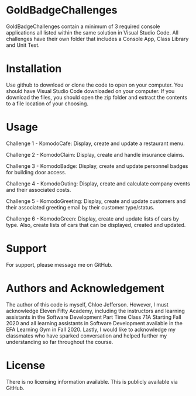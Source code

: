 # GoldBadgeChallenges
GoldBadgeChallenges contain a minimum of 3 required console applications all listed within the same solution in Visual Studio Code. All challenges have their own folder that includes a Console App, Class Library and Unit Test.

# Installation
Use github to download or clone the code to open on your computer. You should have Visual Studio Code downloaded on your computer. If you download the files, you should open the zip folder and extract the contents to a file location of your choosing.

# Usage
Challenge 1 - KomodoCafe: Display, create and update a restaurant menu.

Challenge 2 - KomodoClaim: Display, create and handle insurance claims.

Challenge 3 - KomodoBadge: Display, create and update personnel badges for building door access.

Challenge 4 - KomodoOuting: Display, create and calculate company events and their associated costs.

Challenge 5 - KomodoGreeting: Display, create and update customers and their associated greeting email by their customer type/status.

Challenge 6 - KomodoGreen: Display, create and update lists of cars by type. Also, create lists of cars that can be displayed, created and updated.

# Support
For support, please message me on GitHub.

# Authors and Acknowledgement
The author of this code is myself, Chloe Jefferson. However, I must acknowledge Eleven Fifty Academy, including the instructors and learning assistants in the Software Development Part Time Class 71A Starting Fall 2020 and all learning assistants in Software Development available in the EFA Learning Gym in Fall 2020. Lastly, I would like to acknowledge my classmates who have sparked conversation and helped further my understanding so far throughout the course.

# License
There is no licensing information available. This is publicly available via GitHub.
   
